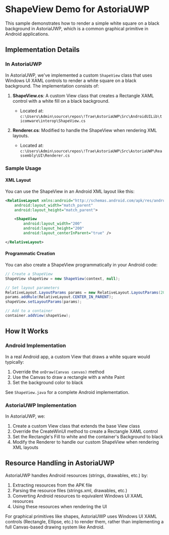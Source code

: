 # ShapeView Demo for AstoriaUWP

This sample demonstrates how to render a simple white square on a black background in AstoriaUWP, which is a common graphical primitive in Android applications.

## Implementation Details

### In AstoriaUWP

In AstoriaUWP, we've implemented a custom `ShapeView` class that uses Windows UI XAML controls to render a white square on a black background. The implementation consists of:

1. **ShapeView.cs**: A custom View class that creates a Rectangle XAML control with a white fill on a black background.
   - Located at: `c:\Users\Admin\source\repos\!Trae\AstoriaUWP\Src\AndroidUILib\ticomware\interop\ShapeView.cs`

2. **Renderer.cs**: Modified to handle the ShapeView when rendering XML layouts.
   - Located at: `c:\Users\Admin\source\repos\!Trae\AstoriaUWP\Src\AstoriaUWP\Reassembly\UI\Renderer.cs`

### Sample Usage

#### XML Layout

You can use the ShapeView in an Android XML layout like this:

```xml
<RelativeLayout xmlns:android="http://schemas.android.com/apk/res/android"
    android:layout_width="match_parent"
    android:layout_height="match_parent">

    <ShapeView
        android:layout_width="200"
        android:layout_height="200"
        android:layout_centerInParent="true" />

</RelativeLayout>
```

#### Programmatic Creation

You can also create a ShapeView programmatically in your Android code:

```java
// Create a ShapeView
ShapeView shapeView = new ShapeView(context, null);

// Set layout parameters
RelativeLayout.LayoutParams params = new RelativeLayout.LayoutParams(200, 200);
params.addRule(RelativeLayout.CENTER_IN_PARENT);
shapeView.setLayoutParams(params);

// Add to a container
container.addView(shapeView);
```

## How It Works

### Android Implementation

In a real Android app, a custom View that draws a white square would typically:

1. Override the `onDraw(Canvas canvas)` method
2. Use the Canvas to draw a rectangle with a white Paint
3. Set the background color to black

See `ShapeView.java` for a complete Android implementation.

### AstoriaUWP Implementation

In AstoriaUWP, we:

1. Create a custom View class that extends the base View class
2. Override the CreateWinUI method to create a Rectangle XAML control
3. Set the Rectangle's Fill to white and the container's Background to black
4. Modify the Renderer to handle our custom ShapeView when rendering XML layouts

## Resource Handling in AstoriaUWP

AstoriaUWP handles Android resources (strings, drawables, etc.) by:

1. Extracting resources from the APK file
2. Parsing the resource files (strings.xml, drawables, etc.)
3. Converting Android resources to equivalent Windows UI XAML resources
4. Using these resources when rendering the UI

For graphical primitives like shapes, AstoriaUWP uses Windows UI XAML controls (Rectangle, Ellipse, etc.) to render them, rather than implementing a full Canvas-based drawing system like Android.